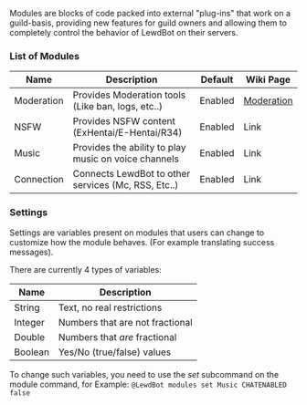 Modules are blocks of code packed into external "plug-ins" that work on a guild-basis, providing new features for guild owners and allowing them to completely control the behavior of LewdBot on their servers.

### List of Modules
| Name       | Description                                          | Default | Wiki Page                |
|------------|------------------------------------------------------|---------|--------------------------|
| Moderation | Provides Moderation tools (Like ban, logs, etc..)    | Enabled | [Moderation][moderation] |
| NSFW       | Provides NSFW content (ExHentai/E-Hentai/R34)        | Enabled | Link                     |
| Music      | Provides the ability to play music on voice channels | Enabled | Link                     |
| Connection | Connects LewdBot to other services (Mc, RSS, Etc..)  | Enabled | Link

### Settings
Settings are variables present on modules that users can change to customize how the module behaves. (For example translating success messages).

There are currently 4 types of variables:

| Name    | Description                     |
|---------|---------------------------------|
| String  | Text, no real restrictions      |
| Integer | Numbers that are not fractional |
| Double  | Numbers that _are_ fractional   |
| Boolean | Yes/No (true/false) values      |

To change such variables, you need to use the _set_ subcommand on the module command, for Example:
`@LewdBot modules set Music CHATENABLED false`

[moderation]: https://github.com/Fabricio20/LewdWiki/wiki/Moderation